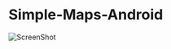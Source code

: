 Simple-Maps-Android
===================
![ScreenShot](https://raw.github.com/marcuspimenta/Sample-Maps-Android/master/window_maps.png)